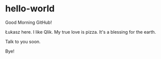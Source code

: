 # hello-world

Good Morning GitHub!

Łukasz here. I like Qlik.
My true love is pizza. It's a blessing for the earth.

Talk to you soon.

Bye!

